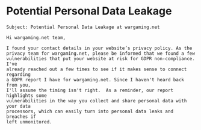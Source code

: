 # Potential Personal Data Leakage

    Subject: Potential Personal Data Leakage at wargaming.net
   
    Hi wargaming.net team,

    I found your contact details in your website’s privacy policy. As the
    privacy team for wargaming.net, please be informed that we found a few
    vulnerabilities that put your website at risk for GDPR non-compliance.  I've
    already reached out a few times to see if it makes sense to connect regarding
    a GDPR report I have for wargaming.net. Since I haven't heard back from you,
    I'll assume the timing isn't right.  As a reminder, our report highlights some
    vulnerabilities in the way you collect and share personal data with your data
    processors, which can easily turn into personal data leaks and breaches if
    left unmonitored.
